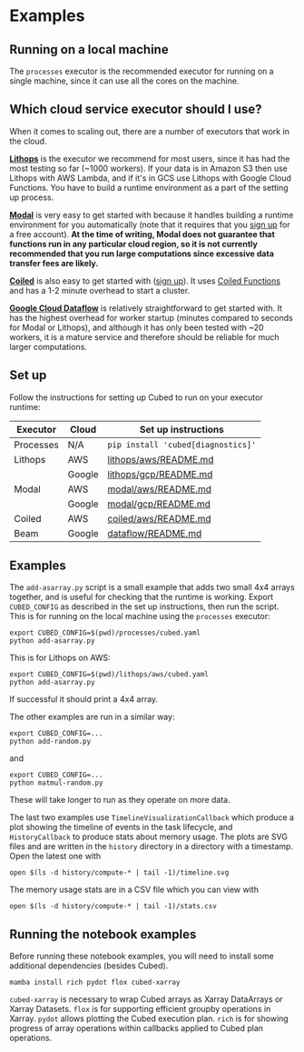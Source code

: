 # Examples

## Running on a local machine

The `processes` executor is the recommended executor for running on a single machine, since it can use all the cores on the machine.

## Which cloud service executor should I use?

When it comes to scaling out, there are a number of executors that work in the cloud.

[**Lithops**](https://lithops-cloud.github.io/) is the executor we recommend for most users, since it has had the most testing so far (~1000 workers).
If your data is in Amazon S3 then use Lithops with AWS Lambda, and if it's in GCS use Lithops with Google Cloud Functions. You have to build a runtime environment as a part of the setting up process.

[**Modal**](https://modal.com/) is very easy to get started with because it handles building a runtime environment for you automatically (note that it requires that you [sign up](https://modal.com/signup) for a free account). **At the time of writing, Modal does not guarantee that functions run in any particular cloud region, so it is not currently recommended that you run large computations since excessive data transfer fees are likely.**

[**Coiled**](https://www.coiled.io/) is also easy to get started with ([sign up](https://cloud.coiled.io/signup)). It uses [Coiled Functions](https://docs.coiled.io/user_guide/usage/functions/index.html) and has a 1-2 minute overhead to start a cluster.

[**Google Cloud Dataflow**](https://cloud.google.com/dataflow) is relatively straightforward to get started with. It has the highest overhead for worker startup (minutes compared to seconds for Modal or Lithops), and although it has only been tested with ~20 workers, it is a mature service and therefore should be reliable for much larger computations.

## Set up

Follow the instructions for setting up Cubed to run on your executor runtime:

| Executor  | Cloud  | Set up instructions                            |
|-----------|--------|------------------------------------------------|
| Processes | N/A    | `pip install 'cubed[diagnostics]'`             |
| Lithops   | AWS    | [lithops/aws/README.md](lithops/aws/README.md) |
|           | Google | [lithops/gcp/README.md](lithops/gcp/README.md) |
| Modal     | AWS    | [modal/aws/README.md](modal/aws/README.md)     |
|           | Google | [modal/gcp/README.md](modal/gcp/README.md)     |
| Coiled    | AWS    | [coiled/aws/README.md](coiled/aws/README.md)   |
| Beam      | Google | [dataflow/README.md](dataflow/README.md)       |

## Examples

The `add-asarray.py` script is a small example that adds two small 4x4 arrays together, and is useful for checking that the runtime is working.
Export `CUBED_CONFIG` as described in the set up instructions, then run the script. This is for running on the local machine using the `processes` executor:

```shell
export CUBED_CONFIG=$(pwd)/processes/cubed.yaml
python add-asarray.py
```

This is for Lithops on AWS:

```shell
export CUBED_CONFIG=$(pwd)/lithops/aws/cubed.yaml
python add-asarray.py
```

If successful it should print a 4x4 array.

The other examples are run in a similar way:

```shell
export CUBED_CONFIG=...
python add-random.py
```

and

```shell
export CUBED_CONFIG=...
python matmul-random.py
```

These will take longer to run as they operate on more data.

The last two examples use `TimelineVisualizationCallback` which produce a plot showing the timeline of events in the task lifecycle, and `HistoryCallback` to produce stats about memory usage.
The plots are SVG files and are written in the `history` directory in a directory with a timestamp. Open the latest one with

```shell
open $(ls -d history/compute-* | tail -1)/timeline.svg
```

The memory usage stats are in a CSV file which you can view with


```shell
open $(ls -d history/compute-* | tail -1)/stats.csv
```

## Running the notebook examples

Before running these notebook examples, you will need to install some additional dependencies (besides Cubed).

`mamba install rich pydot flox cubed-xarray`

`cubed-xarray` is necessary to wrap Cubed arrays as Xarray DataArrays or Xarray Datasets.
`flox` is for supporting efficient groupby operations in Xarray.
`pydot` allows plotting the Cubed execution plan.
`rich` is for showing progress of array operations within callbacks applied to Cubed plan operations.
